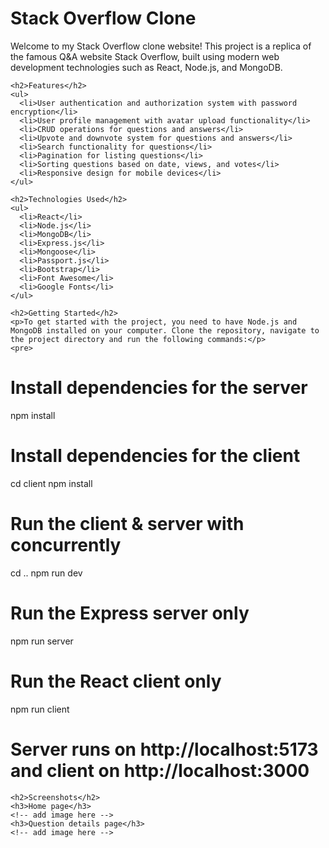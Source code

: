  <h1>Stack Overflow Clone</h1>
    <p>Welcome to my Stack Overflow clone website! This project is a replica of the famous Q&amp;A website Stack Overflow, built using modern web development technologies such as React, Node.js, and MongoDB.</p>

    <h2>Features</h2>
    <ul>
      <li>User authentication and authorization system with password encryption</li>
      <li>User profile management with avatar upload functionality</li>
      <li>CRUD operations for questions and answers</li>
      <li>Upvote and downvote system for questions and answers</li>
      <li>Search functionality for questions</li>
      <li>Pagination for listing questions</li>
      <li>Sorting questions based on date, views, and votes</li>
      <li>Responsive design for mobile devices</li>
    </ul>

    <h2>Technologies Used</h2>
    <ul>
      <li>React</li>
      <li>Node.js</li>
      <li>MongoDB</li>
      <li>Express.js</li>
      <li>Mongoose</li>
      <li>Passport.js</li>
      <li>Bootstrap</li>
      <li>Font Awesome</li>
      <li>Google Fonts</li>
    </ul>

    <h2>Getting Started</h2>
    <p>To get started with the project, you need to have Node.js and MongoDB installed on your computer. Clone the repository, navigate to the project directory and run the following commands:</p>
    <pre>
# Install dependencies for the server
npm install

# Install dependencies for the client
cd client
npm install

# Run the client &amp; server with concurrently
cd ..
npm run dev

# Run the Express server only
npm run server

# Run the React client only
npm run client

# Server runs on http://localhost:5173 and client on http://localhost:3000
    

    <h2>Screenshots</h2>
    <h3>Home page</h3>
    <!-- add image here -->
    <h3>Question details page</h3>
    <!-- add image here -->
